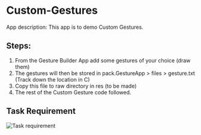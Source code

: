 # Custom-Gestures

App description: 
This app is to demo Custom Gestures.

## Steps:
1. From the Gesture Builder App add some gestures of your choice (draw them)
2. The gestures will then be stored in pack.GestureApp > files > gesture.txt (Track down the location in C)
3. Copy this file to raw directory in res (to be made)
4. The rest of the Custom Gesture code followed.

## Task Requirement
![Task requirement](https://user-images.githubusercontent.com/49322171/127223971-b09d5251-5c0a-44a5-976c-3eaf91e1ae30.PNG)
